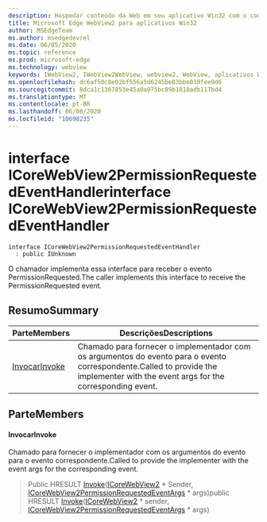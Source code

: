 ```yaml
---
description: Hospedar conteúdo da Web em seu aplicativo Win32 com o controle WebView2 do Microsoft Edge
title: Microsoft Edge WebView2 para aplicativos Win32
author: MSEdgeTeam
ms.author: msedgedevrel
ms.date: 06/05/2020
ms.topic: reference
ms.prod: microsoft-edge
ms.technology: webview
keywords: IWebView2, IWebView2WebView, webview2, WebView, aplicativos Win32, Win32, Edge, ICoreWebView2, ICoreWebView2Controller, controle do navegador, HTML Edge
ms.openlocfilehash: dc6af50c8e02bf556a5d6245be03bbe030fee9d6
ms.sourcegitcommit: 8dca1c1367853e45a0a975bc89b1818adb117bd4
ms.translationtype: MT
ms.contentlocale: pt-BR
ms.lasthandoff: 06/08/2020
ms.locfileid: "10698235"
---
```

# <span data-ttu-id="89b85-104">interface ICoreWebView2PermissionRequestedEventHandler</span><span class="sxs-lookup"><span data-stu-id="89b85-104">interface ICoreWebView2PermissionRequestedEventHandler</span></span> 

```
interface ICoreWebView2PermissionRequestedEventHandler
  : public IUnknown
```

<span data-ttu-id="89b85-105">O chamador implementa essa interface para receber o evento PermissionRequested.</span><span class="sxs-lookup"><span data-stu-id="89b85-105">The caller implements this interface to receive the PermissionRequested event.</span></span>

## <span data-ttu-id="89b85-106">Resumo</span><span class="sxs-lookup"><span data-stu-id="89b85-106">Summary</span></span>

 <span data-ttu-id="89b85-107">Parte</span><span class="sxs-lookup"><span data-stu-id="89b85-107">Members</span></span>                        | <span data-ttu-id="89b85-108">Descrições</span><span class="sxs-lookup"><span data-stu-id="89b85-108">Descriptions</span></span>
--------------------------------|---------------------------------------------
[<span data-ttu-id="89b85-109">Invocar</span><span class="sxs-lookup"><span data-stu-id="89b85-109">Invoke</span></span>](#invoke) | <span data-ttu-id="89b85-110">Chamado para fornecer o implementador com os argumentos do evento para o evento correspondente.</span><span class="sxs-lookup"><span data-stu-id="89b85-110">Called to provide the implementer with the event args for the corresponding event.</span></span>

## <span data-ttu-id="89b85-111">Parte</span><span class="sxs-lookup"><span data-stu-id="89b85-111">Members</span></span>

#### <span data-ttu-id="89b85-112">Invocar</span><span class="sxs-lookup"><span data-stu-id="89b85-112">Invoke</span></span> 

<span data-ttu-id="89b85-113">Chamado para fornecer o implementador com os argumentos do evento para o evento correspondente.</span><span class="sxs-lookup"><span data-stu-id="89b85-113">Called to provide the implementer with the event args for the corresponding event.</span></span>

> <span data-ttu-id="89b85-114">Public HRESULT [Invoke](#invoke)([ICoreWebView2](icorewebview2.md) \* Sender, [ICoreWebView2PermissionRequestedEventArgs](icorewebview2permissionrequestedeventargs.md) \* args)</span><span class="sxs-lookup"><span data-stu-id="89b85-114">public HRESULT [Invoke](#invoke)([ICoreWebView2](icorewebview2.md) \* sender, [ICoreWebView2PermissionRequestedEventArgs](icorewebview2permissionrequestedeventargs.md) \* args)</span></span>

